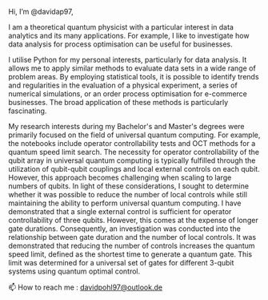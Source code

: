 Hi, I’m @davidap97,

I am a theoretical quantum physicist with a particular interest in data analytics and its many applications. For example, I like to investigate how data analysis for process optimisation can be useful for businesses.

I utilise Python for my personal interests, particularly for data analysis. It allows me to apply similar methods to evaluate data sets in a wide range of problem areas.
By employing statistical tools, it is possible to identify trends and regularities in the evaluation of a physical experiment, a series of numerical simulations, or an order process optimisation for e-commerce businesses. The broad application of these methods is particularly fascinating.

My research interests during my Bachelor's and Master's degrees were primarily focused on the field of universal quantum computing. For example, the notebooks include operator controllability tests and OCT methods for a quantum speed limit search. The necessity for operator controllability of the qubit array in universal quantum computing is typically fulfilled through the utilization of qubit-qubit couplings and local external controls on each qubit. However, this approach becomes challenging when scaling to large numbers of qubits. In light of these considerations, I sought to determine whether it was possible to reduce the number of local controls while still maintaining the ability to perform universal quantum computing. I have demonstrated that a single external control is sufficient for operator controllability of three qubits. However, this comes at the expense of longer gate durations. Consequently, an investigation was conducted into the relationship between gate duration and the number of local controls. It was demonstrated that reducing the number of controls increases the quantum speed limit, defined as the shortest time to generate a quantum gate. This limit was determined for a universal set of gates for different 3-qubit systems using quantum optimal control.






 📫 How to reach me :  davidpohl97@outlook.de

<!---
davidap97/davidap97 is a ✨ special ✨ repository because its `README.md` (this file) appears on your GitHub profile.
You can click the Preview link to take a look at your changes.
--->
